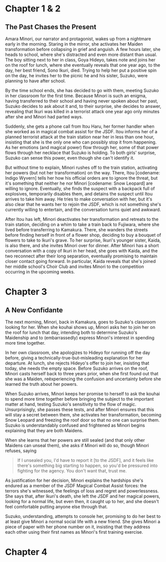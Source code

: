 # Chapter 1 & 2
## The Past Chases the Present

Amara Minori, our narrator and protagonist, wakes up from a nightmare early in the morning. Staring in the mirror, she activates her Maiden transformation before collapsing in grief and anguish. A few hours later, she heads to school, where she's distracted and even more distant than usual. The boy sitting next to her in class, Goya Hideyo, takes note and joins her on the roof for lunch, where she eventually reveals that one year ago, to the day, her best friend, Sono Ikuri, died. Trying to help her put a positive spin on the day, he invites her to the picnic he and his sister, Suzuko, were planning to have after school.

By the time school ends, she has decided to go with them, meeting Suzuko in her classroom for the first time. Because Minori is such an enigma, having transferred to their school and having never spoken about her past, Suzuko decides to ask about it and, to their surprise, she decides to answer, revealing that Ikuri was killed in a terrorist attack one year ago only minutes after she and Minori had parted ways.

Suddenly, she gets a phone call from Itou Haru, her former handler when she worked as in magical combat assist for the JSDF. Itou informs her of a planned terrorist attack at the train station near her in less than one hour, insisting that she is the only one who can possibly stop it from happening. As her emotions (and magical power) flow through her, some of that power flows through her necklace that Suzuko is holding. To both girls' surprise, Suzuko can sense this power, even though she can't identify it.

But without time to explain, Minori rushes off to the train station, activating her powers (but not her transformation) on the way. There, Itou [codename: Indigo Wyvern] tells her how his official orders are to ignore the threat, but it's something that neither he nor Minori [codename: Snow Leopard] are willing to ignore. Eventually, she finds the suspect with a backpack full of explosives, temporarily disables them, and detains the suspect until Itou arrives to take him away. He tries to make conversation with her, but it's also clear that he wants her to rejoin the JSDF, which is not something she's currently willing to entertain, and the conversation turns quiet and awkward.

After Itou has left, Minori deactivates her transformation and retreats to the train station, deciding on a whim to take a train back to Fujiwara, where she lived before transferring to Kamakura. There, she wanders the streets before finding herself in front of a flower shop, deciding to buy a bouquet of flowers to take to Ikuri's grave. To her surprise, Ikuri's younger sister, Kaida, is also there, and she invites Minori over for dinner. After Minori has a short conversation with a copy of Ikuri in her head, she goes with Kaida, and the two reconnect after their long separation, eventually promising to maintain closer contact going forward. In particular, Kaida reveals that she's joined her middle school's Choir Club and invites Minori to the competition occurring in the upcoming weeks.

# Chapter 3
## A New Confidante

The next morning, Minori, back in Kamakura, goes to Suzuko's classroom looking for her. When she kouhai shows up, Minori asks her to join her on the roof for lunch that day, intending both to determine Suzuko's Maidenship and to (embarrassedly) express Minori's interest in spending more time together.

In her own classroom, she apologizes to Hideyo for running off the day before, giving a technically-true-but-misleading explanation for her departure. At lunch, she rejects Hideyo's offer to join her, insisting that today, she needs the empty space. Before Suzuko arrives on the roof, Minori casts herself back to three years prior, when she first found out that she was a Maiden, reëxperiencing the confusion and uncertainty before she learned the truth about her powers.

When Suzuko arrives, Minori keeps her promise to herself to ask the kouhai to spend more time together before bringing the subject to the important matter at hand, testing Suzuko's sensitivity to the flow of magic. Unsurprisingly, she passes these tests, and after Minori ensures that this will stay a secret between them, she activates her transformation, becoming Snow Leopard and freezing the roof door so that no one can surprise them. Suzuko is understandably confused and frightened as Minori begins explaining that they are both Maidens.

When she learns that her powers are still sealed (and that only other Maidens can unseal them), she asks if Minori will do so, though Minori refuses, saying

> If I unsealed you, I'd have to report it [to the JSDF], and it feels like there's something big starting to happen, so you'd be pressured into fighting for the agency. You don't want that, trust me.

As justification for her decision, Minori explains the hardships she's endured as a member of the JSDF Magical Combat Assist forces: the terrors she's witnessed, the feelings of loss and regret and powerlessness. She says that, after Ikuri's death, she left the JSDF and her magical powers, looking for a normal life, but even then, it caught up to her, and she doesn't feel comfortable putting anyone else through that.

Suzuko, understanding, attempts to console her, promising to do her best to at least give Minori a normal social life with a new friend. She gives Minori a piece of paper with her phone number on it, insisting that they address each other using their first names as Minori's first training exercise.

# Chapter 4
## 
